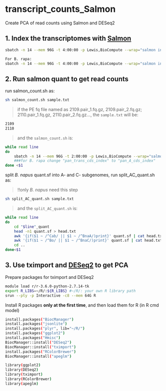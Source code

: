 # transcript_counts_Salmon
Create PCA of read counts using Salmon and DESeq2  

## 1. Index the transcriptomes with [Salmon](https://github.com/COMBINE-lab/salmon)
```bash
sbatch -n 14 --mem 96G -t 4:00:00 -p Lewis,BioCompute --wrap="salmon index -t pan_trans_cds.fa -i pan_trans_cds_index -k 31 --keepDuplicates -p 14"

For B. rapa:
sbatch -n 14 --mem 96G -t 4:00:00 -p Lewis,BioCompute --wrap="salmon index -t pan_A_cds.fa -i pan_A_cds_index -k 31 --keepDuplicates -p 14"
```
## 2. Run salmon quant to get read counts  
run salmon_count.sh as:
```bash
sh salmon_count.sh sample.txt
```
>if the PE fq file named as 2109.pair_1.fq.gz, 2109.pair_2.fq.gz; 2110.pair_1.fq.gz, 2110.pair_2.fq.gz..., the `sample.txt` will be:
```bash
2109
2110
```
>and the `salmon_count.sh` is:
```bash
while read line
do
	sbatch -n 14 --mem 96G -t 2:00:00 -p Lewis,BioCompute --wrap="salmon quant -l A -i ../pan_trans_cds_index -1 '$line'.pair_1.fq.gz -2 '$line'.pair_2.fq.gz -o quants/'$line'_quant -p 14 --seqBias --validateMappings"
	###for B. rapa change "pan_trans_cds_index" to "pan_A_cds_index"
done <$1 
```
split *B. napus* quant.sf into A- and C- subgenomes, run split_AC_quant.sh as:
> !!only *B. napus* need this step
```bash
sh split_AC_quant.sh sample.txt
```
>and the `split_AC_quant.sh` is:
```bash
while read line
do
	cd "$line"_quant
	head -n1 quant.sf > head.txt
	awk '{if($1 ~ /^Cab/ || $1 ~ /^BnaA/)print}' quant.sf | cat head.txt - > ../chrA_"$line"_quant.sf
	awk '{if($1 ~ /^Bo/ || $1 ~ /^BnaC/)print}' quant.sf | cat head.txt - > ../chrC_"$line"_quant.sf
	cd ..
done<$1
```
## 3. Use tximport and [DESeq2](https://bioconductor.org/packages/release/bioc/html/DESeq2.html) to get PCA
Prepare packages for tximport and DESeq2
```bash
module load r/r-3.6.0-python-2.7.14-tk
export R_LIBS=~/R/:${R_LIBS} #~/R/: your own R library path
srun --pty -p Interactive -c8 --mem 64G R
```
Install R packages **only at the first time**, and then load them for R (in R cmd model)
```bash
install.packages("BiocManager")
install.packages("jsonlite")
install.packages("plyr", lib="~/R/")
install.packages("ggplot2")
install.packages("Hmisc")
BiocManager::install("DESeq2")
BiocManager::install("tximport")
install.packages("RColorBrewer")
BiocManager::install("apeglm")

library(ggplot2)
library(DESeq2)
library(tximport)
library(RColorBrewer)
library(apeglm)
```

